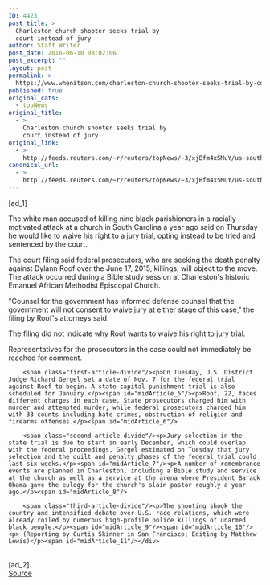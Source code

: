 ```yaml
---
ID: 4423
post_title: >
  Charleston church shooter seeks trial by
  court instead of jury
author: Staff Writer
post_date: 2016-06-10 08:02:06
post_excerpt: ""
layout: post
permalink: >
  https://www.whenitson.com/charleston-church-shooter-seeks-trial-by-court-instead-of-jury/
published: true
original_cats:
  - topNews
original_title:
  - >
    Charleston church shooter seeks trial by
    court instead of jury
original_link:
  - >
    http://feeds.reuters.com/~r/reuters/topNews/~3/xjBfm4x5MuY/us-south-carolina-shooting-idUSKCN0YV2OA
canonical_url:
  - >
    http://feeds.reuters.com/~r/reuters/topNews/~3/xjBfm4x5MuY/us-south-carolina-shooting-idUSKCN0YV2OA
---
```

 [ad_1]
<br><div id="articleText">
<span id="midArticle_start"/>

<span class="focusParagraph" readability="5"><p><span class="articleLocatio&lt;/span&gt;n">The white man accused of killing nine black parishioners in a racially motivated attack at a church in South Carolina a year ago said on Thursday he would like to waive his right to a jury trial, opting instead to be tried and sentenced by the court.</span></p></span><span id="midArticle_0"/><p>The court filing said federal prosecutors, who are seeking the death penalty against Dylann Roof over the June 17, 2015, killings, will object to the move. The attack occurred during a Bible study session at Charleston's historic Emanuel African Methodist Episcopal Church.</p><span id="midArticle_1"/><p>"Counsel for the government has informed defense counsel that the government will not consent to waive jury at either stage of this case," the filing by Roof's attorneys said.</p><span id="midArticle_2"/><p>The filing did not indicate why Roof wants to waive his right to jury trial.</p><span id="midArticle_3"/><p>Representatives for the prosecutors in the case could not immediately be reached for comment.</p><span id="midArticle_4"/>
        
        <span class="first-article-divide"/><p>On Tuesday, U.S. District Judge Richard Gergel set a date of Nov. 7 for the federal trial against Roof to begin. A state capital punishment trial is also scheduled for January.</p><span id="midArticle_5"/><p>Roof, 22, faces different charges in each case. State prosecutors charged him with murder and attempted murder, while federal prosecutors charged him with 33 counts including hate crimes, obstruction of religion and firearms offenses.</p><span id="midArticle_6"/>
        
        <span class="second-article-divide"/><p>Jury selection in the state trial is due to start in early December, which could overlap with the federal proceedings. Gergel estimated on Tuesday that jury selection and the guilt and penalty phases of the federal trial could last six weeks.</p><span id="midArticle_7"/><p>A number of remembrance events are planned in Charleston, including a Bible study and service at the church as well as a service at the arena where President Barack Obama gave the eulogy for the church's slain pastor roughly a year ago.</p><span id="midArticle_8"/>
        
        <span class="third-article-divide"/><p>The shooting shook the country and intensified debate over U.S. race relations, which were already roiled by numerous high-profile police killings of unarmed black people.</p><span id="midArticle_9"/><span id="midArticle_10"/><p> (Reporting by Curtis Skinner in San Francisco; Editing by Matthew Lewis)</p><span id="midArticle_11"/></div>
<br>[ad_2]
<br><a href="http://feeds.reuters.com/~r/reuters/topNews/~3/xjBfm4x5MuY/us-south-carolina-shooting-idUSKCN0YV2OA">Source </a>